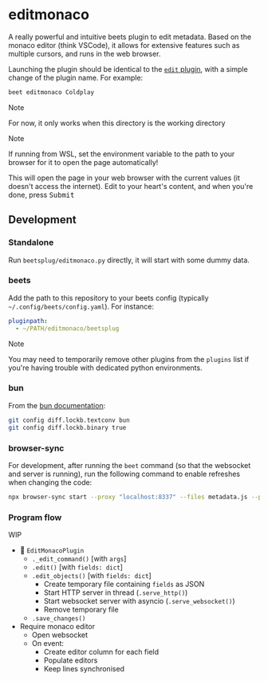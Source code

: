# editmonaco

A really powerful and intuitive beets plugin to edit metadata.
Based on the monaco editor (think VSCode), it allows for extensive features such as multiple cursors, and runs in the web browser.

Launching the plugin should be identical to the [`edit` plugin](https://beets.readthedocs.io/en/latest/plugins/edit.html), with a simple change of the plugin name.
For example:

```bash
beet editmonaco Coldplay
```

> [!NOTE]
> For now, it only works when this directory is the working directory

> [!NOTE]
> If running from WSL, set the environment variable to the path to your browser for it to open the page automatically!

This will open the page in your web browser with the current values (it doesn't access the internet).
Edit to your heart's content, and when you're done, press <kbd>Submit</kbd>


## Development

### Standalone

Run `beetsplug/editmonaco.py` directly, it will start with some dummy data.

### beets

Add the path to this repository to your beets config (typically `~/.config/beets/config.yaml`). For instance:

```yaml
pluginpath:
  - ~/PATH/editmonaco/beetsplug
```

> [!NOTE]
> You may need to temporarily remove other plugins from the `plugins` list if you're having trouble with dedicated python environments.

### bun

From the [bun documentation](https://bun.sh/docs/install/lockfile):

```bash
git config diff.lockb.textconv bun
git config diff.lockb.binary true
```

### browser-sync

For development, after running the `beet` command (so that the websocket and server is running), run the following command to enable refreshes when changing the code:

```bash
npx browser-sync start --proxy "localhost:8337" --files metadata.js --port 8338 --ui-port 8339
```

### Program flow

WIP

- 󰌠 `EditMonacoPlugin`
  - `._edit_command()` [with `args`]
  - `.edit()` [with `fields: dict`]
  - `.edit_objects()` [with `fields: dict`]
    - Create temporary file containing `fields` as JSON
    - Start HTTP server in thread (`.serve_http()`)
    - Start websocket server with asyncio (`.serve_websocket()`)
    - Remove temporary file
  - `.save_changes()`
- Require monaco editor
  - Open websocket
  - On event:
    - Create editor column for each field
    - Populate editors
    - Keep lines synchronised
